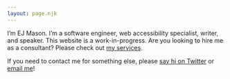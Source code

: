 ```yaml
---
layout: page.njk
---
```


I’m EJ Mason. I’m a software engineer, web accessibility specialist, writer, and speaker. This website is a work-in-progress. Are you looking to hire me as a consultant? Please check out <a href="./services">my services</a>.

If you need to contact me for something else, please [say hi on Twitter](https://www.twitter.com/codeability) or <a href="mailto:hey@ejmason.com" rel="noopener noreferrer">email me</a>!
